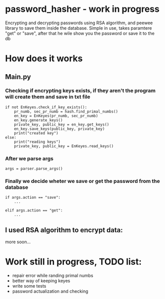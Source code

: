 # password_hasher - work in progress
Encrypting and decrypting passwords using RSA algorithm, and peewee library to save them inside the database.
Simple in use, takes paramtere "get" or "save", after that he wile show you the password or save it to the db
# How does it works
  ## Main.py
   ### Checking if encrypting keys exists, if they aren't the program will create them and save in txt file
    if not EnKeyes.check_if_key_exists():
        pr_numb, sec_pr_numb = hash.find_primal_numbs()
        en_key = EnKeyes(pr_numb, sec_pr_numb)
        en_key.generate_keys()
        private_key, public_key = en_key.get_keys()
        en_key.save_keys(public_key, private_key)
        print("created key")
    else:
        print("reading keys")
        private_key, public_key = EnKeyes.read_keys()
  ### After we parse args
    args = parser.parse_args()
  ### Finally we decide wheter we save or get the password from the database
    if args.action == "save":
        ...

    elif args.action == "get":
        ...
  
  ## I used RSA algorithm to encrypt data:
  more soon...
  
# Work still in progress, TODO list:
- repair error while randing primal numbs
- better way of keeping keyes
- write some tests
- password actualization and checking
